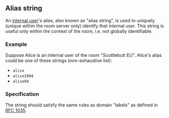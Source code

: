 <!--
SPDX-FileCopyrightText: 2021 Andre 'Staltz' Medeiros

SPDX-License-Identifier: CC-BY-4.0
-->

## Alias string

An [internal user](../Stakeholders/Internal%20user.md)'s alias, also known as "alias string", is used to uniquely (unique within the room server only) identify that internal user. This string is useful only within the context of the room, i.e. not globally identifiable.

### Example

Suppose Alice is an internal user of the room "Scuttlebutt EU". Alice's alias could be one of these strings (non-exhaustive list):

- `alice`
- `alice1994`
- `alice94`

### Specification

The string should satisfy the same rules as domain "labels" as defined in [RFC 1035](https://tools.ietf.org/html/rfc1035).

